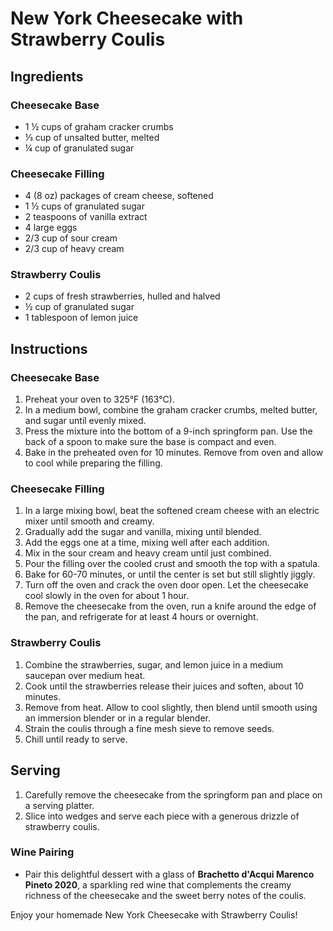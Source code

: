 # New York Cheesecake with Strawberry Coulis

## Ingredients

### Cheesecake Base
- 1 ½ cups of graham cracker crumbs
- ⅓ cup of unsalted butter, melted
- ¼ cup of granulated sugar

### Cheesecake Filling
- 4 (8 oz) packages of cream cheese, softened
- 1 ½ cups of granulated sugar
- 2 teaspoons of vanilla extract
- 4 large eggs
- 2/3 cup of sour cream
- 2/3 cup of heavy cream

### Strawberry Coulis
- 2 cups of fresh strawberries, hulled and halved
- ½ cup of granulated sugar
- 1 tablespoon of lemon juice

## Instructions

### Cheesecake Base
1. Preheat your oven to 325°F (163°C).
2. In a medium bowl, combine the graham cracker crumbs, melted butter, and sugar until evenly mixed.
3. Press the mixture into the bottom of a 9-inch springform pan. Use the back of a spoon to make sure the base is compact and even.
4. Bake in the preheated oven for 10 minutes. Remove from oven and allow to cool while preparing the filling.

### Cheesecake Filling
1. In a large mixing bowl, beat the softened cream cheese with an electric mixer until smooth and creamy.
2. Gradually add the sugar and vanilla, mixing until blended.
3. Add the eggs one at a time, mixing well after each addition.
4. Mix in the sour cream and heavy cream until just combined.
5. Pour the filling over the cooled crust and smooth the top with a spatula.
6. Bake for 60-70 minutes, or until the center is set but still slightly jiggly.
7. Turn off the oven and crack the oven door open. Let the cheesecake cool slowly in the oven for about 1 hour.
8. Remove the cheesecake from the oven, run a knife around the edge of the pan, and refrigerate for at least 4 hours or overnight.

### Strawberry Coulis
1. Combine the strawberries, sugar, and lemon juice in a medium saucepan over medium heat.
2. Cook until the strawberries release their juices and soften, about 10 minutes.
3. Remove from heat. Allow to cool slightly, then blend until smooth using an immersion blender or in a regular blender.
4. Strain the coulis through a fine mesh sieve to remove seeds.
5. Chill until ready to serve.

## Serving
1. Carefully remove the cheesecake from the springform pan and place on a serving platter.
2. Slice into wedges and serve each piece with a generous drizzle of strawberry coulis.

### Wine Pairing
- Pair this delightful dessert with a glass of **Brachetto d'Acqui Marenco Pineto 2020**, a sparkling red wine that complements the creamy richness of the cheesecake and the sweet berry notes of the coulis.

Enjoy your homemade New York Cheesecake with Strawberry Coulis!